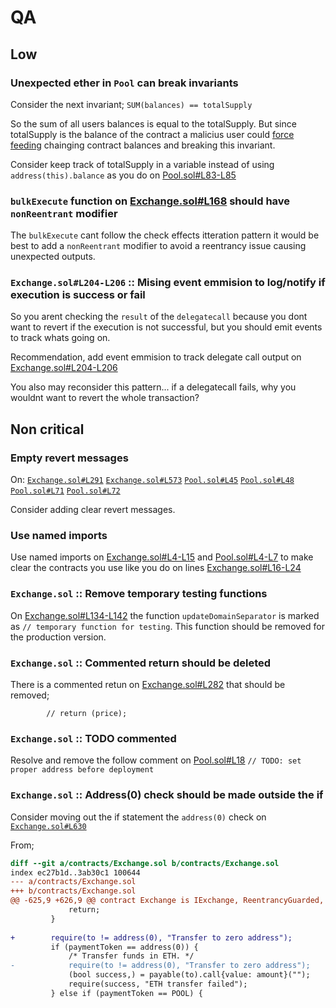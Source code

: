 # QA

## Low

### Unexpected ether in `Pool` can break invariants

Consider the next invariant;
`SUM(balances) == totalSupply`

So the sum of all users balances is equal to the totalSupply. But since totalSupply is the balance of the contract a malicius user could [force feeding](https://consensys.github.io/smart-contract-best-practices/attacks/force-feeding/) chainging contract balances and breaking this invariant.

Consider keep track of totalSupply in a variable instead of using `address(this).balance` as you do on [Pool.sol#L83-L85](https://github.com/code-423n4/2022-11-non-fungible/blob/323b7cbf607425dd81da96c0777c8b12e800305d/contracts/Pool.sol#L83-L85)


### `bulkExecute` function on [Exchange.sol#L168](https://github.com/code-423n4/2022-11-non-fungible/blob/323b7cbf607425dd81da96c0777c8b12e800305d/contracts/Exchange.sol#L168) should have `nonReentrant` modifier

The `bulkExecute` cant follow the check effects itteration pattern it would be best to add a `nonReentrant` modifier to avoid a reentrancy issue causing unexpected outputs.

### `Exchange.sol#L204-L206` :: Mising event emmision to log/notify if execution is success or fail
So you arent checking the `result` of the `delegatecall` because you dont want to revert if the execution is not successful, but you should emit events to track whats going on.

Recommendation, add event emmision to track delegate call output on [Exchange.sol#L204-L206](https://github.com/code-423n4/2022-11-non-fungible/blob/323b7cbf607425dd81da96c0777c8b12e800305d/contracts/Exchange.sol#L204-L206)

You also may reconsider this pattern... if a delegatecall fails, why you wouldnt want to revert the whole transaction?


## Non critical


### Empty revert messages

On:
[`Exchange.sol#L291`](https://github.com/code-423n4/2022-11-non-fungible/blob/323b7cbf607425dd81da96c0777c8b12e800305d/contracts/Exchange.sol#L291)
[`Exchange.sol#L573`](https://github.com/code-423n4/2022-11-non-fungible/blob/323b7cbf607425dd81da96c0777c8b12e800305d/contracts/Exchange.sol#L573)
[`Pool.sol#L45`](https://github.com/code-423n4/2022-11-non-fungible/blob/323b7cbf607425dd81da96c0777c8b12e800305d/contracts/Pool.sol#L45)
[`Pool.sol#L48`](https://github.com/code-423n4/2022-11-non-fungible/blob/323b7cbf607425dd81da96c0777c8b12e800305d/contracts/Pool.sol#L48)
[`Pool.sol#L71`](https://github.com/code-423n4/2022-11-non-fungible/blob/323b7cbf607425dd81da96c0777c8b12e800305d/contracts/Pool.sol#L71)
[`Pool.sol#L72`](https://github.com/code-423n4/2022-11-non-fungible/blob/323b7cbf607425dd81da96c0777c8b12e800305d/contracts/Pool.sol#L72)

Consider adding clear revert messages.

### Use named imports

Use named imports on [Exchange.sol#L4-L15](https://github.com/code-423n4/2022-11-non-fungible/blob/323b7cbf607425dd81da96c0777c8b12e800305d/contracts/Exchange.sol#L4-L15) and [Pool.sol#L4-L7](https://github.com/code-423n4/2022-11-non-fungible/blob/323b7cbf607425dd81da96c0777c8b12e800305d/contracts/Pool.sol#L4-L7) to make clear the contracts you use like you do on lines [Exchange.sol#L16-L24](https://github.com/code-423n4/2022-11-non-fungible/blob/323b7cbf607425dd81da96c0777c8b12e800305d/contracts/Exchange.sol#L16-L24)


### `Exchange.sol` :: Remove temporary testing functions

On [Exchange.sol#L134-L142](https://github.com/code-423n4/2022-11-non-fungible/blob/323b7cbf607425dd81da96c0777c8b12e800305d/contracts/Exchange.sol#L134-L142) the function `updateDomainSeparator` is marked as `// temporary function for testing`.
This function should be removed for the production version.


### `Exchange.sol` :: Commented return should be deleted
There is a commented retun on [Exchange.sol#L282](https://github.com/code-423n4/2022-11-non-fungible/blob/323b7cbf607425dd81da96c0777c8b12e800305d/contracts/Exchange.sol#L282) that should be removed;
```
        // return (price);
```

### `Exchange.sol` :: TODO commented
Resolve and remove the follow comment on [Pool.sol#L18](https://github.com/code-423n4/2022-11-non-fungible/blob/323b7cbf607425dd81da96c0777c8b12e800305d/contracts/Pool.sol#L18)
```// TODO: set proper address before deployment```

### `Exchange.sol` :: Address(0) check should be made outside the if

Consider moving out the if statement the `address(0)` check on [`Exchange.sol#L630`](https://github.com/code-423n4/2022-11-non-fungible/blob/323b7cbf607425dd81da96c0777c8b12e800305d/contracts/Exchange.sol#L630) 

From;
```diff
diff --git a/contracts/Exchange.sol b/contracts/Exchange.sol
index ec27b1d..3ab30c1 100644
--- a/contracts/Exchange.sol
+++ b/contracts/Exchange.sol
@@ -625,9 +626,9 @@ contract Exchange is IExchange, ReentrancyGuarded, EIP712, OwnableUpgradeable, U
             return;
         }
 
+        require(to != address(0), "Transfer to zero address");
         if (paymentToken == address(0)) {
             /* Transfer funds in ETH. */
-            require(to != address(0), "Transfer to zero address");
             (bool success,) = payable(to).call{value: amount}("");
             require(success, "ETH transfer failed");
         } else if (paymentToken == POOL) {
```

